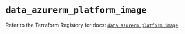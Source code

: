 # `data_azurerm_platform_image`

Refer to the Terraform Registory for docs: [`data_azurerm_platform_image`](https://registry.terraform.io/providers/hashicorp/azurerm/3.79.0/docs/data-sources/platform_image).
